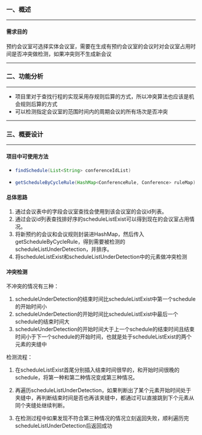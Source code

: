 ###  一、概述

------------------------------------------

#### 需求目的

预约会议室可选择实体会议室，需要在生成有预约会议室的会议时对会议室占用时间是否冲突做检测，如果冲突则不生成新会议

-----------------------------------------

### 二、功能分析

---------------

* 项目里对于查找行程的实现采用存规则后算的方式，所以冲突算法也应该是机会规则后算的方式
* 可以检测指定会议室的范围时间内的周期会议的所有场次是否冲突

------

### 三、概要设计

---------

#### 项目中可使用方法

* ```java
  findSchedule(List<String> conferenceIdList)
  ```

* ```java
  getScheduleByCycleRule(HashMap<ConferenceRule, Conference> ruleMap)
  ```

#### 总体思路

1. 通过会议表中的字段会议室查找会使用到该会议室的会议id列表。
2. 通过会议id列表查找排好序的scheduleListExist可以得到现在的会议室占用情况。
3. 将新预约的会议和会议规则封装进HashMap，然后传入getScheduleByCycleRule，得到需要被检测的scheduleListUnderDetection，并排序。
4. 将scheduleListExist和scheduleListUnderDetection中的元素做冲突检测

#### 冲突检测

不冲突的情况有三种：

1. scheduleUnderDetection的结束时间比scheduleListExist中第一个schedule的开始时间小
2. scheduleUnderDetection的开始时间比scheduleListExist中最后一个schedule的结束时间大
3. scheduleUnderDetection的开始时间大于上一个schedule的结束时间且结束时间小于下一个schedule的开始时间，也就是处于scheduleListExist的两个元素的夹缝中

检测流程：

1. 在scheduleListExist首尾分别插入结束时间很早的，和开始时间很晚的schedule，将第一种和第二种情况变成第三种情况。

2. 再遍历scheduleListUnderDetection，如果判断出了某个元素开始时间处于夹缝中，再判断结束时间是否也再该夹缝中，都通过可以直接跳到下个元素从同个夹缝处继续判断。

3. 在检测过程中如果发现不符合第三种情况的情况立刻返回失败，顺利遍历完scheduleListUnderDetection后返回成功

